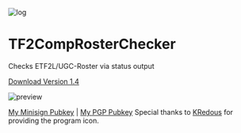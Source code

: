 ![log](https://i.imgur.com/PlAABZ6.png)
# TF2CompRosterChecker
Checks ETF2L/UGC-Roster via status output

[Download Version 1.4](https://github.com/alekny/TF2CompRosterChecker/releases/tag/1.4)

![preview](https://i.imgur.com/2lhSWmN.png)




[My Minisign Pubkey](https://pastebin.com/raw/ybSfH5yW) | [My PGP Pubkey](https://pubkey.alekny.de)
Special thanks to [KRedous](http://steamcommunity.com/profiles/76561198360088412/) for providing the program icon.
